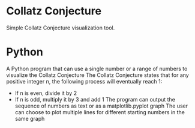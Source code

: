 # Collatz Conjecture
Simple Collatz Conjecture visualization tool. 

# Python

A Python program that can use a single number or a range of numbers to visualize the Collatz Conjecture
The Collatz Conjecture states that for any positive integer n, the following process will eventually reach 1:
 - If n is even, divide it by 2
 - If n is odd, multiply it by 3 and add 1
The program can output the sequence of numbers as text or as a matplotlib.pyplot graph
The user can choose to plot multiple lines for different starting numbers in the same graph
